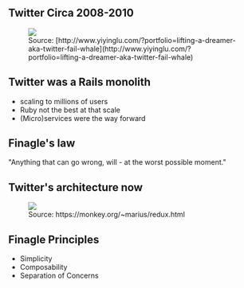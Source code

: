 ## Twitter Circa 2008-2010

<figure>
<img src="http://www.yiyinglu.com/wp-content/uploads/2013/11/lifting-a-dreamer-2009.jpg" />
<figcaption>Source: [http://www.yiyinglu.com/?portfolio=lifting-a-dreamer-aka-twitter-fail-whale](http://www.yiyinglu.com/?portfolio=lifting-a-dreamer-aka-twitter-fail-whale)</figcaption>
</figure>


## Twitter was a Rails monolith

- scaling to millions of users
- Ruby not the best at that scale
- (Micro)services were the way forward


## Finagle's law
"Anything that can go wrong, will - at the worst possible moment."


## Twitter's architecture now

<figure>
<img src="https://monkey.org/~marius/redux/arch.png" />
<figcaption>
  Source: https://monkey.org/~marius/redux.html
</figcaption>
</figure>


## Finagle Principles
- Simplicity
- Composability
- Separation of Concerns
